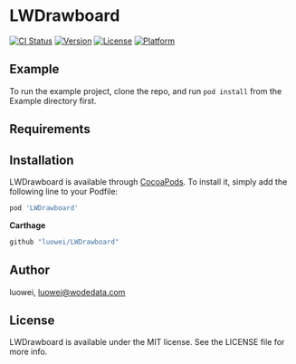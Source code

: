 # LWDrawboard

[![CI Status](https://img.shields.io/travis/luowei/LWDrawboard.svg?style=flat)](https://travis-ci.org/luowei/LWDrawboard)
[![Version](https://img.shields.io/cocoapods/v/LWDrawboard.svg?style=flat)](https://cocoapods.org/pods/LWDrawboard)
[![License](https://img.shields.io/cocoapods/l/LWDrawboard.svg?style=flat)](https://cocoapods.org/pods/LWDrawboard)
[![Platform](https://img.shields.io/cocoapods/p/LWDrawboard.svg?style=flat)](https://cocoapods.org/pods/LWDrawboard)

## Example

To run the example project, clone the repo, and run `pod install` from the Example directory first.

## Requirements

## Installation

LWDrawboard is available through [CocoaPods](https://cocoapods.org). To install
it, simply add the following line to your Podfile:

```ruby
pod 'LWDrawboard'
```

**Carthage**
```ruby
github "luowei/LWDrawboard"
```

## Author

luowei, luowei@wodedata.com

## License

LWDrawboard is available under the MIT license. See the LICENSE file for more info.
